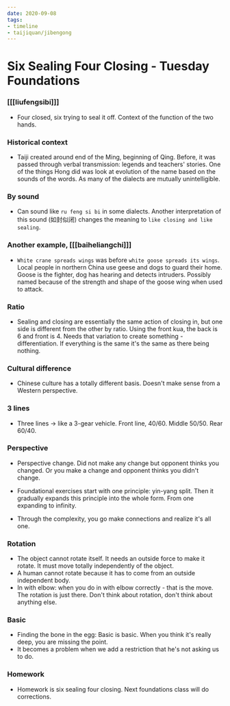 ```yaml
---
date: 2020-09-08
tags:
- timeline
- taijiquan/jibengong
---
```


# Six Sealing Four Closing - Tuesday Foundations

### [[[liufengsibi]]]
* Four closed, six trying to seal it off.  Context of the function of the two hands.

### Historical context
* Taiji created around end of the Ming, beginning of Qing.  Before, it was passed through verbal transmission:  legends and teachers' stories.  One of the things Hong did was look at evolution of the name based on the sounds of the words.  As many of the dialects are mutually unintelligible.

### By sound
* Can sound like `ru feng si bi` in some dialects.  Another interpretation of this sound (如封似闭) changes the meaning to `like closing and like sealing`.

### Another example, [[[baiheliangchi]]]
* `White crane spreads wings` was before `white goose spreads its wings`.  Local people in northern China use geese and dogs to guard their home.  Goose is the fighter, dog has hearing and detects intruders.  Possibly named because of the strength and shape of the goose wing when used to attack.

### Ratio
* Sealing and closing are essentially the same action of closing in, but one side is different from the other by ratio.  Using the front kua, the back is 6 and front is 4.  Needs that variation to create something - differentiation.  If everything is the same it's the same as there being nothing.

### Cultural difference
* Chinese culture has a totally different basis.  Doesn't make sense from a Western perspective.

### 3 lines
* Three lines -> like a 3-gear vehicle.  Front line, 40/60.  Middle 50/50.  Rear 60/40.

### Perspective
* Perspective change.  Did not make any change but opponent thinks you changed.  Or you make a change and opponent thinks you didn't change.

* Foundational exercises start with one principle: yin-yang split.  Then it gradually expands this principle into the whole form.  From one expanding to infinity.

* Through the complexity, you go make connections and realize it's all one.

### Rotation
* The object cannot rotate itself.  It needs an outside force to make it rotate.  It must move totally independently of the object.
* A human cannot rotate because it has to come from an outside independent body.
* In with elbow: when you do in with elbow correctly - that is the move.  The rotation is just there.  Don't think about rotation, don't think about anything else.

### Basic
* Finding the bone in the egg:  Basic is basic.  When you think it's really deep, you are missing the point.
* It becomes a problem when we add a restriction that he's not asking us to do.

### Homework
* Homework is six sealing four closing.  Next foundations class will do corrections.
